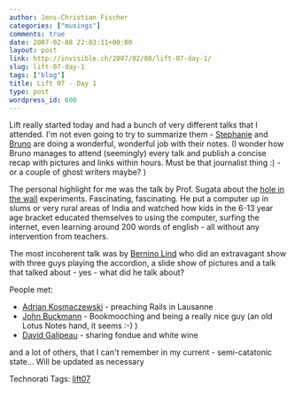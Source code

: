 ```yaml
---
author: Jens-Christian Fischer
categories: ["musings"]
comments: true
date: 2007-02-08 22:03:11+00:00
layout: post
link: http://invisible.ch/2007/02/08/lift-07-day-1/
slug: lift-07-day-1
tags: ["blog"]
title: Lift 07 - Day 1
type: post
wordpress_id: 600
---
```


Lift really started today and had a bunch of very different talks that I attended. I'm not even going to try to summarize them - [Stephanie][1] and [Bruno][2] are doing a wonderful, wonderful job with their notes. (I wonder how Bruno manages to attend (seemingly) every talk and publish a concise recap with pictures and links within hours. Must be that journalist thing :) - or a couple of ghost writers maybe? )

The personal highlight for me was the talk by Prof. Sugata about the [hole in the wall][3] experiments. Fascinating, fascinating. He put a computer up in slums or very rural areas of India and watched how kids in the 6-13 year age bracket educated themselves to using the computer, surfing the internet, even learning around 200 words of english - all without any intervention from teachers.

The most incoherent talk was by [Bernino Lind][4] who did an extravagant show with three guys playing the accordion, a slide show of pictures and a talk that talked about - yes - what did he talk about? 

People met: 

* [Adrian Kosmaczewski][5] - preaching Rails in Lausanne
* [John Buckmann][6] - Bookmooching and being a really nice guy (an old Lotus Notes hand, it seems :-) )
* [David Galipeau][7] - sharing fondue and white wine

and a lot of others, that I can't remember in my current - semi-catatonic state... Will be updated as necessary




[1]: http://climbtothestars.org/
[2]: http://giussani.typepad.com/
[3]: http://www.lunchoverip.com/2007/02/lift07_sugata_m.html
[4]: http://nice-bastard.blogspot.com/2007/02/wanna-hook-up.html
[5]: http://kosmaczewski.net/
[6]: http://www.liftconference.com/2007/people/participant/189
[7]: http://www.liftconference.com/2007/people/participant/252





Technorati Tags: [lift07](http://www.technorati.com/tag/lift07)
